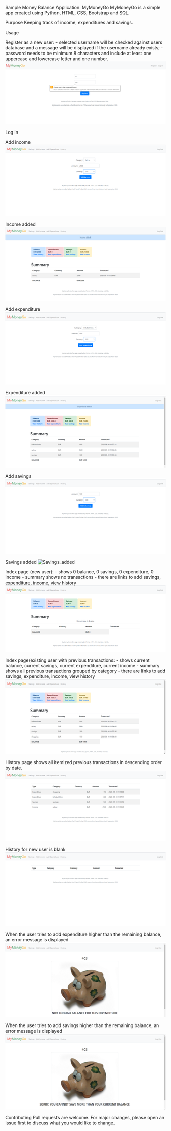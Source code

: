 Sample Money Balance Application: MyMoneyGo
MyMoneyGo is a simple app created using Python, HTML, CSS, Bootstrap and SQL.

Purpose
Keeping track of income, expenditures and savings.

Usage

Register as a new user:
    - selected username will be checked against users database and a message will be displayed if the username already exists;
    - password needs to be minimum 8 characters and include at least one uppercase and lowercase letter and one number.
![Register](/screenshots/Register.png?raw=true "Register")

Log in

Add income
![Add income](/screenshots/Add_income.png?raw=true "Add income")

Income added
![Income_added](/screenshots/Income_added.png?raw=true "Income_added")

Add expenditure
![Add expenditure](/screenshots/Add_expenditure.png?raw=true "Add expenditure")

Expenditure added
![Expenditure_added](/screenshots/Expenditure_added.png?raw=true "Expenditure_added")

Add savings
![Add savings](/screenshots/Add_savings.png?raw=true "Add savings")

Savings added
![Savings_added](/screenshots/Savings_added.png?raw=true "Savings_added")

Index page (new user):
    - shows 0 balance, 0 savings, 0 expenditure, 0 income
    - summary shows no transactions
    - there are links to add savings, expenditure, income, view history
![Index new user](/screenshots/Index_new_user.png?raw=true "Index new user")

Index page(existing user with previous transactions:
    - shows current balance, current savings, current expenditure, current income
    - summary shows all previous transactions grouped by category
    - there are links to add savings, expenditure, income, view history
![Index](/screenshots/Index.png?raw=true "Index")

History page shows all itemized previous transactions in descending order by date.
![History](/screenshots/History.png?raw=true "History")

History for new user is blank
![History new user](/screenshots/History_new_user.png?raw=true "History new user")

When the user tries to add expenditure higher than the remaining balance, an error message is displayed
![Expenditure over balance](/screenshots/Expenditure_over_balance.png?raw=true "Expenditure_over_balance")

When the user tries to add savings higher than the remaining balance, an error message is displayed
![Savings over balance](/screenshots/Savings_over_balance.png?raw=true "Savings_over_balance")

Contributing
Pull requests are welcome. For major changes, please open an issue first to discuss what you would like to change.

